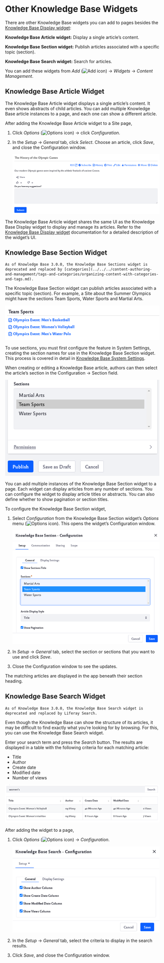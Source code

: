 # Other Knowledge Base Widgets

There are other Knowledge Base widgets you can add to pages besides the [Knowledge Base Display widget](knowledge-base-display-widget.md):

**Knowledge Base Article widget:** Display a single article’s content.

**Knowledge Base Section widget:** Publish articles associated with a specific topic (section).

**Knowledge Base Search widget:** Search for articles.

You can add these widgets from *Add* (![Add icon](../../images/icon-add.png)) &rarr; *Widgets* &rarr; *Content Management*.

## Knowledge Base Article Widget

The Knowledge Base Article widget displays a single article’s content. It even shows abstracts of child articles. You can add multiple Knowledge Base article instances to a page, and each one can show a different article.

After adding the Knowledge Base Article widget to a Site page,

1. Click _Options_ (![Options icon](../../images/icon-options.png)) &rarr; click *Configuration*.

1. In the *Setup* &rarr; *General* tab, click *Select*. Choose an article, click *Save*, and close the Configuration window.

    ![Use the Knowledge Base Article widget to display an individual article](./other-knowledge-base-widgets/images/01.png)

The Knowledge Base Article widget shares the same UI as the Knowledge Base Display widget to display and manage its articles. Refer to the [Knowledge Base Display widget](knowledge-base-display-widget.md) documentation for a detailed description of the widget’s UI.

## Knowledge Base Section Widget

```{note}
As of Knowledge Base 3.0.0, the Knowledge Base Sections widget is deprecated and replaced by [categories](../../../content-authoring-and-management/tags-and-categories/organizing-content-with-categories-and-tags.md).
```

The Knowledge Base Section widget can publish articles associated with a specific topic (section). For example, a Site about the Summer Olympics might have the sections Team Sports, Water Sports and Martial Arts.

![The widget displays articles based on specific sections.](./other-knowledge-base-widgets/images/02.png)

To use sections, you must first configure the feature in System Settings, creating the section names for use in the Knowledge Base Section widget. This process is covered in detail in [Knowledge Base System Settings](knowledge-base-system-settings.md). 

When creating or editing a Knowledge Base article, authors can then select the article’s section in the Configuration &rarr; Section field.

![Select a specific section for your article.](./other-knowledge-base-widgets/images/03.png)

You can add multiple instances of the Knowledge Base Section widget to a page. Each widget can display articles from any number of sections. You can configure the widget to display article titles or abstracts. You can also define whether to show pagination or section titles.

To configure the Knowledge Base Section widget,

1. Select *Configuration* from the Knowledge Base Section widget’s *Options* menu (![Options icon](../../images/icon-options.png)). This opens the widget’s Configuration window.

    ![Customize the widget in this configuration window.](./other-knowledge-base-widgets/images/04.png)

1. In *Setup* &rarr; *General* tab, select the section or sections that you want to use and click *Save*.

1. Close the Configuration window to see the updates.

The matching articles are displayed in the app beneath their section heading.

## Knowledge Base Search Widget

```{note}
As of Knowledge Base 3.0.0, the Knowledge Base Search widget is deprecated and replaced by Liferay Search.
```

Even though the Knowledge Base can show the structure of its articles, it may be difficult to find exactly what you’re looking for by browsing. For this, you can use the Knowledge Base Search widget.

Enter your search term and press the *Search* button. The results are displayed in a table with the following criteria for each matching article:

* Title
* Author
* Create date
* Modified date
* Number of views

![Use the app to get search results for Knowledge Base articles.](./other-knowledge-base-widgets/images/05.png)

After adding the widget to a page,

1. Click _Options_ (![Options icon](../../images/icon-options.png)) &rarr; *Configuration*.

   ![Choose the criteria to display for the search results.](./other-knowledge-base-widgets/images/06.png)

1. In the *Setup* &rarr; *General* tab, select the criteria to display in the search results.

1. Click *Save*, and close the Configuration window.
